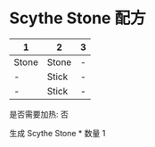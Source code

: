 # Scythe Stone 配方

|1|2|3|
|----|-----|-----|
|Stone|Stone|-|
|-|Stick|-|
|-|Stick|-|

是否需要加热: 否

生成 Scythe Stone \* 数量 1

